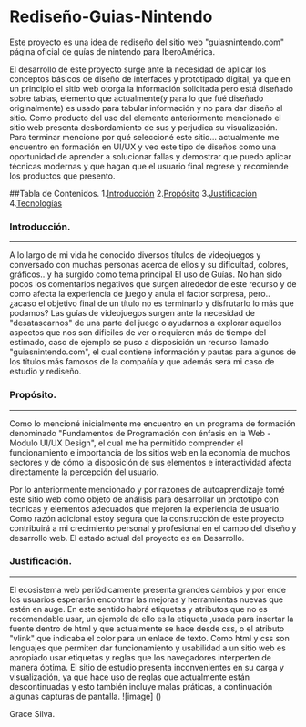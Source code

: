 # Rediseño-Guias-Nintendo
Este proyecto es una idea de rediseño del sitio web "guiasnintendo.com" página oficial de guías de nintendo para IberoAmérica.

El desarrollo de este proyecto surge ante la necesidad de aplicar los conceptos básicos de diseño de interfaces y prototipado digital, ya que en un principio el sitio web otorga la información solicitada pero está diseñado sobre tablas, elemento que actualmente(y para lo que fué diseñado originalmente) es usado para tabular información y no para dar diseño al sitio. Como producto del uso del elemento anteriormente mencionado el sitio web presenta desbordamiento de sus y perjudica su visualización.
Para terminar menciono por qué seleccioné este sitio... actualmente me encuentro en formación en UI/UX y veo este tipo de diseños como una oportunidad de aprender a solucionar fallas y demostrar que puedo aplicar técnicas modernas y que hagan que el usuario final regrese y recomiende los productos que presento.

##Tabla de Contenidos.
1.[Introducción](#introducción)
2.[Propósito](#proposito)
3.[Justificación](#justificacion)
4.[Tecnologías](#tecnologias)

### Introducción.
***
A lo largo de mi vida he conocido diversos títulos de videojuegos y conversado con muchas personas acerca de ellos y su dificultad, colores, gráficos.. y ha surgido como tema principal El uso de Guías. No han sido pocos los comentarios negativos que surgen alrededor de este recurso y de como afecta la experiencia de juego y anula el factor sorpresa, pero.. ¿acaso el objetivo final de un título no es terminarlo y disfrutarlo lo más que podamos?
Las guías de videojuegos surgen ante la necesidad de "desatascarnos" de una parte del juego o ayudarnos a explorar aquellos aspectos que nos son dificiles de ver o requieren más de tiempo del estimado, caso de ejemplo se puso a disposición un recurso llamado "guiasnintendo.com", el cual contiene información y pautas para algunos de los títulos más famosos de la compañía y que además será mi caso de estudio y rediseño.

### Propósito.
***
Como lo mencioné inicialmente me encuentro en un programa de formación denominado "Fundamentos de Programación con énfasis en la Web - Modulo UI/UX Design", el cual me ha permitido comprender el funcionamiento e importancia de los sitios web en la economía de muchos sectores y de cómo la disposición de sus elementos e interactividad afecta directamente la percepción del usuario.

Por lo anteriormente mencionado y por razones de autoaprendizaje tomé este sitio web como objeto de análisis para desarrollar un prototipo con técnicas y elementos adecuados que mejoren la experiencia de usuario.
Como razón adicional estoy segura que la construcción de este proyecto contribuirá a mi crecimiento personal y profesional en el campo del diseño y desarrollo web.
El estado actual del proyecto es en Desarrollo.

### Justificación.
***
El ecosistema web periódicamente presenta grandes cambios y por ende los usuarios esperarán encontrar las mejoras y herramientas nuevas que estén en auge. En este sentido habrá etiquetas y atributos que no es recomendable usar, un ejemplo de ello es la etiqueta <font>,usada para insertar la fuente dentro de html y que actualmente se hace desde css, o el atributo "vlink" que indicaba el color para un enlace de texto. Como html y css son lenguajes que permiten dar funcionamiento y usabilidad a un sitio web es apropiado usar etiquetas y reglas que los navegadores interperten de manera óptima.
El sitio de estudio presenta inconvenientes en su carga y visualización, ya que hace uso de reglas que actualmente están descontinuadas y esto también incluye malas práticas, a continuación algunas capturas de pantalla.
 ![image] ()

Grace Silva.
